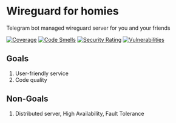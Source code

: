 # Wireguard for homies

Telegram bot managed wireguard server for you and your friends

[![Coverage](https://codecov.io/gh/cordalace/wireguard-for-homies/branch/master/graph/badge.svg)](https://codecov.io/gh/cordalace/wireguard-for-homies)
[![Code Smells](https://sonarcloud.io/api/project_badges/measure?project=cordalace_wireguard-for-homies&metric=code_smells)](https://sonarcloud.io/dashboard?id=cordalace_wireguard-for-homies)
[![Security Rating](https://sonarcloud.io/api/project_badges/measure?project=cordalace_wireguard-for-homies&metric=security_rating)](https://sonarcloud.io/dashboard?id=cordalace_wireguard-for-homies)
[![Vulnerabilities](https://sonarcloud.io/api/project_badges/measure?project=cordalace_wireguard-for-homies&metric=vulnerabilities)](https://sonarcloud.io/dashboard?id=cordalace_wireguard-for-homies)

## Goals

1. User-friendly service
2. Code quality

## Non-Goals

1. Distributed server, High Availability, Fault Tolerance
